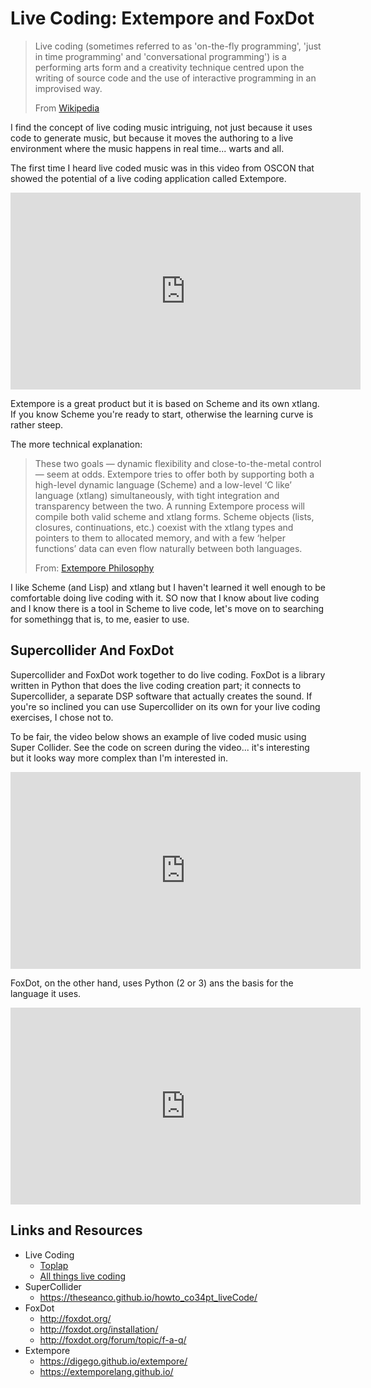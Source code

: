 # Live Coding: Extempore and FoxDot

> Live coding (sometimes referred to as 'on-the-fly programming', 'just in time programming' and 'conversational programming') is a performing arts form and a creativity technique centred upon the writing of source code and the use of interactive programming in an improvised way.
>
> From [Wikipedia](https://en.wikipedia.org/wiki/Live_coding)

I find the concept of live coding music intriguing, not just because it uses code to generate music, but because it moves the authoring to a live environment where the music happens in real time... warts and all.

The first time I heard live coded music was in this video from OSCON that showed the potential of a live coding application called Extempore.

<div class="video">
  <iframe width="560" height="315" src="https://www.youtube.com/embed/yY1FSsUV-8c" frameborder="0" allow="accelerometer; autoplay; encrypted-media; gyroscope; picture-in-picture" allowfullscreen></iframe>
</div>

Extempore is a great product but it is based on Scheme and its own xtlang. If you know Scheme you're ready to start, otherwise the learning curve is rather steep.

The more technical explanation:

>These two goals &mdash; dynamic flexibility and close-to-the-metal control &mdash; seem at odds. Extempore tries to offer both by supporting both a high-level dynamic language (Scheme) and a low-level ‘C like’ language (xtlang) simultaneously, with tight integration and transparency between the two. A running Extempore process will compile both valid scheme and xtlang forms. Scheme objects (lists, closures, continuations, etc.) coexist with the xtlang types and pointers to them to allocated memory, and with a few ‘helper functions’ data can even flow naturally between both languages.
>
> From: [Extempore Philosophy](https://extemporelang.github.io/docs/overview/philosophy/)

I like Scheme (and Lisp) and xtlang but I haven't learned it well enough to be comfortable doing live coding with it. SO now that I know about live coding and I know there is a tool in Scheme to live code, let's move on to searching for somethingg that is, to me, easier to use.

## Supercollider And FoxDot

Supercollider and FoxDot work together to do live coding. FoxDot is a library written in Python that does the live coding creation part; it connects to Supercollider, a separate DSP software that actually creates the sound. If you're so inclined you can use Supercollider on its own for your live coding exercises, I chose not to.

To be fair, the video below shows an example of live coded music using Super Collider. See the code on screen during the video... it's interesting but it looks way more complex than I'm interested in.

<div class="video">
  <iframe width="560" height="315" src="https://www.youtube.com/embed/Xh0mXrPRuqw" frameborder="0" allow="accelerometer; autoplay; encrypted-media; gyroscope; picture-in-picture" allowfullscreen></iframe>
</div>

FoxDot, on the other hand, uses Python (2 or 3) ans the basis for the language it uses.

<div class="video">
  <iframe width="560" height="315" src="https://www.youtube.com/embed/XRNFBZlBeuI" frameborder="0" allow="accelerometer; autoplay; encrypted-media; gyroscope; picture-in-picture" allowfullscreen></iframe>
</div>

## Links and Resources

* Live Coding
  * [Toplap](https://toplap.org/)
  * [All things live coding](https://github.com/toplap/awesome-livecoding/)
* SuperCollider
  * https://theseanco.github.io/howto_co34pt_liveCode/
* FoxDot
  * http://foxdot.org/
  * http://foxdot.org/installation/
  * http://foxdot.org/forum/topic/f-a-q/
* Extempore
  * https://digego.github.io/extempore/
  * https://extemporelang.github.io/
